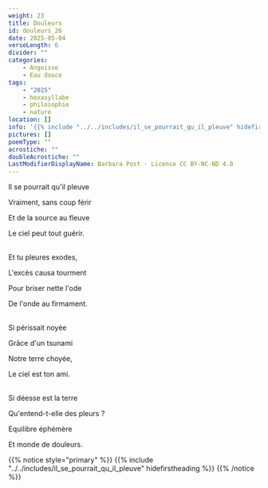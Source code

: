 ```yaml
---
weight: 23
title: Douleurs
id: douleurs_26
date: 2025-05-04
verseLength: 6
divider: ""
categories:
    - Angoisse
    - Eau douce
tags:
    - "2025"
    - hexasyllabe
    - philosophie
    - nature
location: []
info: '{{% include "../../includes/il_se_pourrait_qu_il_pleuve" hidefirstheading %}}'
pictures: []
poemType: ""
acrostiche: ""
doubleAcrostiche: ""
LastModifierDisplayName: Barbara Post - Licence CC BY-NC-ND 4.0
---
```

Il se pourrait qu'il pleuve

Vraiment, sans coup férir

Et de la source au fleuve

Le ciel peut tout guérir.

 \
Et tu pleures exodes,

L'excès causa tourment

Pour briser nette l'ode

De l'onde au firmament.

 \
Si périssait noyée

Grâce d'un tsunami

Notre terre choyée,

Le ciel est ton ami.

 \
Si déesse est la terre

Qu'entend-t-elle des pleurs ?

Equilibre éphémère

Et monde de douleurs.

{{% notice style="primary" %}}
{{% include "../../includes/il_se_pourrait_qu_il_pleuve" hidefirstheading %}}
{{% /notice %}}